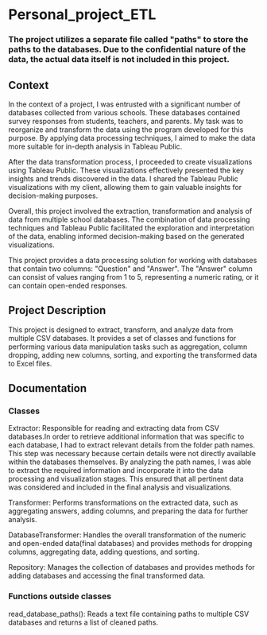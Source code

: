 # Personal_project_ETL
### The project utilizes a separate file called "paths" to store the paths to the databases. Due to the confidential nature of the data, the actual data itself is not included in this project.
## Context
In the context of a project, I was entrusted with a significant number of databases collected from various schools. These databases contained survey responses from students, teachers, and parents. My task was to reorganize and transform the data using the program developed for this purpose. By applying data processing techniques, I aimed to make the data more suitable for in-depth analysis in Tableau Public.

After the data transformation process, I proceeded to create visualizations using Tableau Public. These visualizations effectively presented the key insights and trends discovered in the data. I shared the Tableau Public visualizations with my client, allowing them to gain valuable insights for decision-making purposes.

Overall, this project involved the extraction, transformation and analysis of data from multiple school databases. The combination of data processing techniques and Tableau Public facilitated the exploration and interpretation of the data, enabling informed decision-making based on the generated visualizations.

This project provides a data processing solution for working with databases that contain two columns: "Question" and "Answer". The "Answer" column can consist of values ranging from 1 to 5, representing a numeric rating, or it can contain open-ended responses.

## Project Description
This project is designed to extract, transform, and analyze data from multiple CSV databases. It provides a set of classes and functions for performing various data manipulation tasks such as aggregation, column dropping, adding new columns, sorting, and exporting the transformed data to Excel files.


## Documentation
### Classes
Extractor: Responsible for reading and extracting data from CSV databases.In order to retrieve additional information that was specific to each database, I had to extract relevant details from the folder path names. This step was necessary because certain details were not directly available within the databases themselves. By analyzing the path names, I was able to extract the required information and incorporate it into the data processing and visualization stages. This ensured that all pertinent data was considered and included in the final analysis and visualizations.

Transformer: Performs transformations on the extracted data, such as aggregating answers, adding columns, and preparing the data for further analysis.

DatabaseTransformer: Handles the overall transformation of the numeric and open-ended data(final databases) and provides methods for dropping columns, aggregating data, adding questions, and sorting.

Repository: Manages the collection of databases and provides methods for adding databases and accessing the final transformed data.

### Functions outside classes
read_database_paths(): Reads a text file containing paths to multiple CSV databases and returns a list of cleaned paths.
